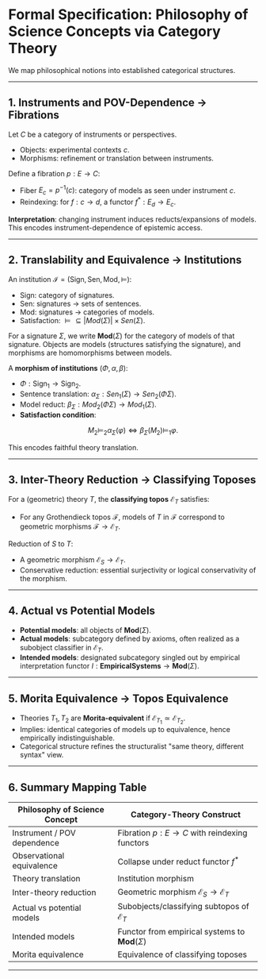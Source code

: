 # Formal Specification: Philosophy of Science Concepts via Category Theory

We map philosophical notions into established categorical structures.

---

## 1. Instruments and POV-Dependence → Fibrations

Let $C$ be a category of instruments or perspectives.  
- Objects: experimental contexts $c$.  
- Morphisms: refinement or translation between instruments.

Define a fibration $p: E \to C$:  
- Fiber $E_c = p^{-1}(c)$: category of models as seen under instrument $c$.  
- Reindexing: for $f: c \to d$, a functor $f^{*}: E_d \to E_c$.  

**Interpretation**: changing instrument induces reducts/expansions of models.  
This encodes instrument-dependence of epistemic access.

---

## 2. Translability and Equivalence → Institutions

An institution $\mathcal{I} = (\text{Sign}, \text{Sen}, \text{Mod}, \models)$:  
- Sign: category of signatures.  
- Sen: signatures $\to$ sets of sentences.  
- Mod: signatures $\to$ categories of models.  
- Satisfaction: $\models \subseteq |Mod(\Sigma)| \times Sen(\Sigma)$.

For a signature $\Sigma$, we write $\mathbf{Mod}(\Sigma)$ for the category of models of that signature. Objects are models (structures satisfying the signature), and morphisms are homomorphisms between models.

A **morphism of institutions** $(\Phi, \alpha, \beta)$:  
- $\Phi: \text{Sign}_1 \to \text{Sign}_2$.  
- Sentence translation: $\alpha_\Sigma: Sen_1(\Sigma) \to Sen_2(\Phi\Sigma)$.  
- Model reduct: $\beta_\Sigma: Mod_2(\Phi\Sigma) \to Mod_1(\Sigma)$.  
- **Satisfaction condition**:  
  
$$M_2 \models_2 \alpha_\Sigma(\varphi) \iff \beta_\Sigma(M_2) \models_1 \varphi.$$

This encodes faithful theory translation.

---

## 3. Inter-Theory Reduction → Classifying Toposes

For a (geometric) theory $T$, the **classifying topos** $\mathcal{E}_T$ satisfies:  
- For any Grothendieck topos $\mathcal{F}$, models of $T$ in $\mathcal{F}$ correspond to geometric morphisms $\mathcal{F} \to \mathcal{E}_T$.

Reduction of $S$ to $T$:  
- A geometric morphism $\mathcal{E}_S \to \mathcal{E}_T$.  
- Conservative reduction: essential surjectivity or logical conservativity of the morphism.

---

## 4. Actual vs Potential Models

- **Potential models**: all objects of $\mathbf{Mod}(\Sigma)$.  
- **Actual models**: subcategory defined by axioms, often realized as a subobject classifier in $\mathcal{E}_T$.  
- **Intended models**: designated subcategory singled out by empirical interpretation functor $I: \mathbf{EmpiricalSystems} \to \mathbf{Mod}(\Sigma)$.

---

## 5. Morita Equivalence → Topos Equivalence

- Theories $T_1, T_2$ are **Morita-equivalent** if $\mathcal{E}_{T_1} \simeq \mathcal{E}_{T_2}$.  
- Implies: identical categories of models up to equivalence, hence empirically indistinguishable.  
- Categorical structure refines the structuralist "same theory, different syntax" view.

---

## 6. Summary Mapping Table

| Philosophy of Science Concept     | Category-Theory Construct                                    |
|----------------------------------|--------------------------------------------------------------|
| Instrument / POV dependence       | Fibration $p: E \to C$ with reindexing functors            |
| Observational equivalence         | Collapse under reduct functor $f^{*}$                        |
| Theory translation                | Institution morphism                                         |
| Inter-theory reduction            | Geometric morphism $\mathcal{E}_S \to \mathcal{E}_T$       |
| Actual vs potential models        | Subobjects/classifying subtopos of $\mathcal{E}_T$         |
| Intended models                   | Functor from empirical systems to $\mathbf{Mod}(\Sigma)$   |
| Morita equivalence                | Equivalence of classifying toposes                          |

---
